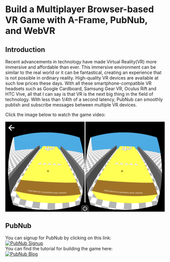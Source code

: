 # Build a Multiplayer Browser-based VR Game with A-Frame, PubNub, and WebVR

## Introduction

Recent advancements in technology have made Virtual Reality(VR) more immersive and affordable than ever. This immersive environment can be similar to the real world or it can be fantastical, creating an experience that is not possible in ordinary reality. High-quality VR devices are available at such low prices these days. With all these smartphone-compatible VR headsets such as Google Cardboard, Samsung Gear VR, Oculus Rift and HTC Vive, all that I can say is that VR is the next big thing in the field of technology. With less than 1/4th of a second latency, PubNub can smoothly publish and subscribe messages between multiple VR devices.

Click the image below to watch the game video:

[![Click here to watch the game](IMG_1161.PNG)](https://youtu.be/uwmI_TXVeYE)

## PubNub

You can signup for PubNub by clicking on this link:
<br/>
<a href="https://dashboard.pubnub.com/signup?devrel_gh=namrathasubramanya">
    <img alt="PubNub Signup" src="https://i.imgur.com/og5DDjf.png" width=260 height=97/>
</a>
<br/>
You can find the tutorial for building the game here:
<br/>
<a href="https://www.pubnub.com/blog/build-multiplayer-browser-based-vr-game-aframe-webvr/?devrel_gh=namrathasubramanya">
    <img alt="PubNub Blog" src="https://i.imgur.com/aJ927CO.png" width=260 height=98/>
</a>

